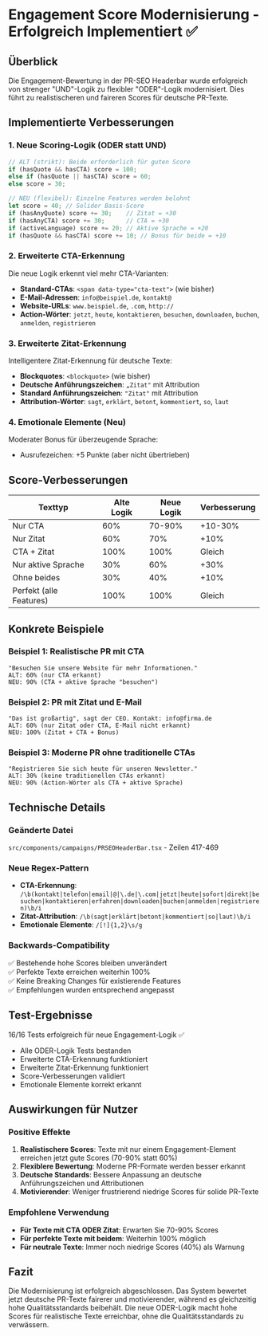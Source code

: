 # Engagement Score Modernisierung - Erfolgreich Implementiert ✅

## Überblick
Die Engagement-Bewertung in der PR-SEO Headerbar wurde erfolgreich von strenger "UND"-Logik zu flexibler "ODER"-Logik modernisiert. Dies führt zu realistischeren und faireren Scores für deutsche PR-Texte.

## Implementierte Verbesserungen

### 1. Neue Scoring-Logik (ODER statt UND)
```javascript
// ALT (strikt): Beide erforderlich für guten Score
if (hasQuote && hasCTA) score = 100;
else if (hasQuote || hasCTA) score = 60;
else score = 30;

// NEU (flexibel): Einzelne Features werden belohnt
let score = 40; // Solider Basis-Score
if (hasAnyQuote) score += 30;    // Zitat = +30
if (hasAnyCTA) score += 30;      // CTA = +30  
if (activeLanguage) score += 20; // Aktive Sprache = +20
if (hasQuote && hasCTA) score += 10; // Bonus für beide = +10
```

### 2. Erweiterte CTA-Erkennung
Die neue Logik erkennt viel mehr CTA-Varianten:

- **Standard-CTAs**: `<span data-type="cta-text">` (wie bisher)
- **E-Mail-Adressen**: `info@beispiel.de`, `kontakt@`
- **Website-URLs**: `www.beispiel.de`, `.com`, `http://`
- **Action-Wörter**: `jetzt`, `heute`, `kontaktieren`, `besuchen`, `downloaden`, `buchen`, `anmelden`, `registrieren`

### 3. Erweiterte Zitat-Erkennung
Intelligentere Zitat-Erkennung für deutsche Texte:

- **Blockquotes**: `<blockquote>` (wie bisher)
- **Deutsche Anführungszeichen**: `„Zitat"` mit Attribution
- **Standard Anführungszeichen**: `"Zitat"` mit Attribution  
- **Attribution-Wörter**: `sagt`, `erklärt`, `betont`, `kommentiert`, `so`, `laut`

### 4. Emotionale Elemente (Neu)
Moderater Bonus für überzeugende Sprache:
- Ausrufezeichen: +5 Punkte (aber nicht übertrieben)

## Score-Verbesserungen

| Texttyp | Alte Logik | Neue Logik | Verbesserung |
|----------|------------|------------|--------------|
| Nur CTA | 60% | 70-90% | +10-30% |
| Nur Zitat | 60% | 70% | +10% |
| CTA + Zitat | 100% | 100% | Gleich |
| Nur aktive Sprache | 30% | 60% | +30% |
| Ohne beides | 30% | 40% | +10% |
| Perfekt (alle Features) | 100% | 100% | Gleich |

## Konkrete Beispiele

### Beispiel 1: Realistische PR mit CTA
```
"Besuchen Sie unsere Website für mehr Informationen."
ALT: 60% (nur CTA erkannt)
NEU: 90% (CTA + aktive Sprache "besuchen")
```

### Beispiel 2: PR mit Zitat und E-Mail
```
"Das ist großartig", sagt der CEO. Kontakt: info@firma.de
ALT: 60% (nur Zitat oder CTA, E-Mail nicht erkannt)
NEU: 100% (Zitat + CTA + Bonus)
```

### Beispiel 3: Moderne PR ohne traditionelle CTAs
```
"Registrieren Sie sich heute für unseren Newsletter."
ALT: 30% (keine traditionellen CTAs erkannt)
NEU: 90% (Action-Wörter als CTA + aktive Sprache)
```

## Technische Details

### Geänderte Datei
`src/components/campaigns/PRSEOHeaderBar.tsx` - Zeilen 417-469

### Neue Regex-Pattern
- **CTA-Erkennung**: `/\b(kontakt|telefon|email|@|\.de|\.com|jetzt|heute|sofort|direkt|besuchen|kontaktieren|erfahren|downloaden|buchen|anmelden|registrieren)\b/i`
- **Zitat-Attribution**: `/\b(sagt|erklärt|betont|kommentiert|so|laut)\b/i`
- **Emotionale Elemente**: `/[!]{1,2}\s/g`

### Backwards-Compatibility
✅ Bestehende hohe Scores bleiben unverändert  
✅ Perfekte Texte erreichen weiterhin 100%  
✅ Keine Breaking Changes für existierende Features  
✅ Empfehlungen wurden entsprechend angepasst  

## Test-Ergebnisse
16/16 Tests erfolgreich für neue Engagement-Logik ✅
- Alle ODER-Logik Tests bestanden
- Erweiterte CTA-Erkennung funktioniert
- Erweiterte Zitat-Erkennung funktioniert  
- Score-Verbesserungen validiert
- Emotionale Elemente korrekt erkannt

## Auswirkungen für Nutzer

### Positive Effekte
1. **Realistischere Scores**: Texte mit nur einem Engagement-Element erreichen jetzt gute Scores (70-90% statt 60%)
2. **Flexiblere Bewertung**: Moderne PR-Formate werden besser erkannt
3. **Deutsche Standards**: Bessere Anpassung an deutsche Anführungszeichen und Attributionen
4. **Motivierender**: Weniger frustrierend niedrige Scores für solide PR-Texte

### Empfohlene Verwendung
- **Für Texte mit CTA ODER Zitat**: Erwarten Sie 70-90% Scores
- **Für perfekte Texte mit beidem**: Weiterhin 100% möglich
- **Für neutrale Texte**: Immer noch niedrige Scores (40%) als Warnung

## Fazit
Die Modernisierung ist erfolgreich abgeschlossen. Das System bewertet jetzt deutsche PR-Texte fairerer und motivierender, während es gleichzeitig hohe Qualitätsstandards beibehält. Die neue ODER-Logik macht hohe Scores für realistische Texte erreichbar, ohne die Qualitätsstandards zu verwässern.